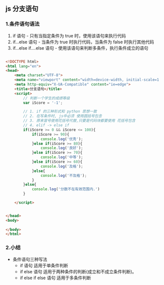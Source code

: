 ## js 分支语句

### 1.条件语句语法

1. if 语句 - 只有当指定条件为 true 时，使用该语句来执行代码
2. if...else 语句 - 当条件为 true 时执行代码，当条件为 false 时执行其他代码
3. if...else if....else 语句 - 使用该语句来判断多条件，执行条件成立的语句

```html

<!DOCTYPE html>
<html lang="en">
<head>
    <meta charset="UTF-8">
    <meta name="viewport" content="width=device-width, initial-scale=1.0">
    <meta http-equiv="X-UA-Compatible" content="ie=edge">
    <title>分支语句</title>
    <script>
        // 判断一个学生的成绩等级
        var iScore = '-1';

        // 1. if 的三种形式和 python 思想一致
        // 2. 在写条件时, js中必须 使用圆括号包含
        // 3. 原来冒号使用花括号代替,只要是代码块都要使用 花括号包含
        // 4. elif -> else if
        if(iScore >= 0 && iScore <= 100){
            if(iScore >= 90){
                console.log('优秀');
            }else if(iScore >= 80){
                console.log('良好');
            }else if(iScore >= 70){
                console.log('中等');
            }else if(iScore >= 60){
                console.log('及格');
            }else{
                console.log('不及格');
            }
        }else{
            console.log('分数不在有效范围内.')
        }

    </script>


</head>
<body>
    
</body>
</html>
```

### 2.小结

- 条件语句三种写法
  - if 语句  适用于单条件判断
  - if else 语句 适用于两种条件的判断(成立和不成立条件判断)。
  - if else if else 语句 适用于多条件判断
